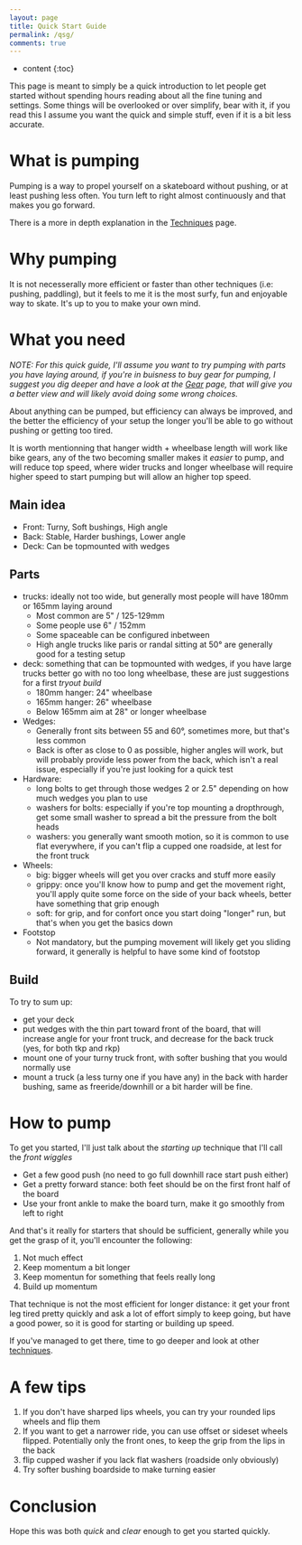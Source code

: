 ```yaml
---
layout: page
title: Quick Start Guide
permalink: /qsg/
comments: true
---
```


* content
{:toc}

This page is meant to simply be a quick introduction to let people get started
without spending hours reading about all the fine tuning and settings. Some
things will be overlooked or over simplify, bear with it, if you read this I
assume you want the quick and simple stuff, even if it is a bit less accurate.

# What is pumping

Pumping is a way to propel yourself on a skateboard without pushing, or at least
pushing less often. You turn left to right almost continuously and that makes
you go forward.

There is a more in depth explanation in the
[Techniques]({{site.baseurl}}/techniques/) page.

# Why pumping

It is not necesserally more efficient or faster than other techniques
(i.e: pushing, paddling), but it feels to me it is the most surfy, fun and
enjoyable way to skate. It's up to you to make your own mind.

# What you need

*NOTE: For this quick guide, I'll assume you want to try pumping with
parts you have laying around, if you're in buisness to buy gear for
pumping, I suggest you dig deeper and have a look at the
[Gear]({{site.baseurl}}/gear/) page,
that will give you a better view and will likely avoid doing some wrong
choices.*

About anything can be pumped, but efficiency can always be improved, and the
better the efficiency of your setup the longer you'll be able to go without
pushing or getting too tired.

It is worth mentionning that hanger width + wheelbase length will work like
bike gears, any of the two becoming smaller makes it *easier* to pump, and will
reduce top speed, where wider trucks and longer wheelbase will require higher
speed to start pumping but will allow an higher top speed.

## Main idea

- Front: Turny, Soft bushings, High angle
- Back: Stable, Harder bushings, Lower angle
- Deck: Can be topmounted with wedges 

## Parts

- trucks: ideally not too wide, but generally most people will have 180mm or
  165mm laying around
  * Most common are 5" / 125-129mm
  * Some people use 6" / 152mm
  * Some spaceable can be configured inbetween
  * High angle trucks like paris or randal sitting at 50° are generally good
    for a testing setup
- deck: something that can be topmounted with wedges, if you have large trucks
  better go with no too long wheelbase, these are just suggestions for a first
  *tryout build*
  * 180mm hanger: 24" wheelbase
  * 165mm hanger: 26" wheelbase
  * Below 165mm aim at 28" or longer wheelbase
- Wedges:
  * Generally front sits between 55 and 60°, sometimes more, but that's less
    common
  * Back is ofter as close to 0 as possible, higher angles will work, but will
    probably provide less power from the back, which isn't a real issue,
    especially if you're just looking for a quick test
- Hardware:
  * long bolts to get through those wedges 2 or 2.5" depending on how much
    wedges you plan to use
  * washers for bolts: especially if you're top mounting a dropthrough, get
    some small washer to spread a bit the pressure from the bolt heads
  * washers: you generally want smooth motion, so it is common to use flat
    everywhere, if you can't flip a cupped one roadside, at lest for the front
    truck
- Wheels:
  * big: bigger wheels will get you over cracks and stuff more easily
  * grippy: once you'll know how to pump and get the movement right, you'll
    apply quite some force on the side of your back wheels, better have something
    that grip enough
  * soft: for grip, and for confort once you start doing "longer" run, but
    that's when you get the basics down
- Footstop
  * Not mandatory, but the pumping movement will likely get you sliding
    forward, it generally is helpful to have some kind of footstop

## Build

To try to sum up:

- get your deck
- put wedges with the thin part toward front of the board, that will increase
  angle for your front truck, and decrease for the back truck (yes, for both tkp
  and rkp)
- mount one of your turny truck front, with softer bushing that you would
  normally use
- mount a truck (a less turny one if you have any) in the back with harder
  bushing, same as freeride/downhill or a bit harder will be fine.

# How to pump

To get you started, I'll just talk about the *starting up* technique that I'll
call the *front wiggles*
- Get a few good push (no need to go full downhill race start push either)
- Get a pretty forward stance: both feet should be on the first front half of
  the board
- Use your front ankle to make the board turn, make it go smoothly from left to
  right

And that's it really for starters that should be sufficient, generally while you
get the grasp of it, you'll encounter the following:

1. Not much effect
2. Keep momentum a bit longer
3. Keep momentun for something that feels really long
4. Build up momentum

That technique is not the most efficient for longer distance: it get your front
leg tired pretty quickly and ask a lot of effort simply to keep going, but have
a good power, so it is good for starting or building up speed.

If you've managed to get there, time to go deeper and look at other
[techniques](techniques/).

# A few tips

1. If you don't have sharped lips wheels, you can try your rounded lips wheels
   and flip them
2. If you want to get a narrower ride, you can use offset or sideset wheels
   flipped. Potentially only the front ones, to keep the grip from the lips in
   the back
3. flip cupped washer if you lack flat washers (roadside only obviously)
4. Try softer bushing boardside to make turning easier

# Conclusion

Hope this was both *quick* and *clear* enough to get you started quickly.
